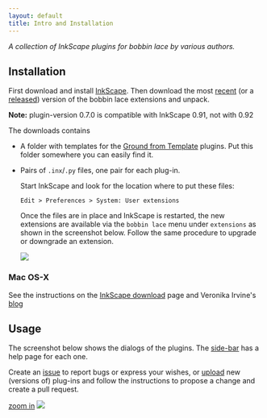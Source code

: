 ```yaml
---
layout: default
title: Intro and Installation
---
```

_A collection of InkScape plugins for bobbin lace by various authors._

## Installation

First download and install [InkScape].
Then download the most [recent] (or a [released]) version of the bobbin lace extensions and unpack.

**Note:** plugin-version 0.7.0 is compatible with InkScape 0.91, not with 0.92

The downloads contains
* A folder with templates for the [Ground from Template](Ground-from-Template) plugins. Put this folder somewhere you can easily find it.
* Pairs of  `.inx`/`.py` files, one pair for each plug-in.

  Start InkScape and look for the location where to put these files:

      Edit > Preferences > System: User extensions

  Once the files are in place and InkScape is restarted, the new extensions are available via the `bobbin lace` menu under `extensions` as  shown in the screenshot below. Follow the same procedure to upgrade or downgrade an extension.

  ![](/inkscape-bobbinlace/home-images/menu.png)

### Mac OS-X

See the instructions on the [InkScape download](https://inkscape.org/en/download/mac-os/) page and Veronika Irvine's [blog](https://tesselace.com/blog/)

## Usage

The screenshot below shows the dialogs of the plugins. The [side-bar](#sidebar) has a help page for each one.

Create an [issue] to report bugs or express your wishes, or [upload] new (versions of) plug-ins and follow the instructions to propose a change and create a pull request.

[zoom in](/inkscape-bobbinlace/home-images/dialogs.png)
![](/inkscape-bobbinlace/home-images/dialogs.png)

[InkScape]: https://inkscape.org
[released]: https://github.com/d-bl/inkscape-bobbinlace/releases
[recent]: https://github.com/d-bl/inkscape-bobbinlace/archive/master.zip
[issue]: https://github.com/d-bl/inkscape-bobbinlace/issues
[tesselace.com]: https://tesselace.com/tools/inkscape-extension/
[GroundForge]: https://d-bl.github.io/GroundForge
[predecessor]: https://d-bl.github.io/
[upload]: https://github.com/d-bl/inkscape-bobbinlace
